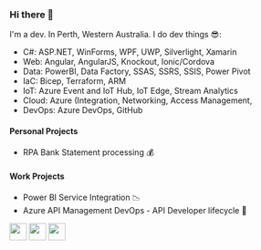 ### Hi there 👋

I'm a dev. In Perth, Western Australia. I do dev things 😎: 
- C#: ASP.NET, WinForms, WPF, UWP, Silverlight, Xamarin
- Web: Angular, AngularJS, Knockout, Ionic/Cordova
- Data: PowerBI, Data Factory, SSAS, SSRS, SSIS, Power Pivot
- IaC: Bicep, Terraform, ARM
- IoT: Azure Event and IoT Hub, IoT Edge, Stream Analytics
- Cloud: Azure (Integration, Networking, Access Management, 
- DevOps: Azure DevOps, GitHub

#### Personal Projects
- RPA Bank Statement processing 💰

#### Work Projects
- Power BI Service Integration 📉
- Azure API Management DevOps - API Developer lifecycle 🔁



[<img src="https://static-exp1.licdn.com/sc/h/al2o9zrvru7aqj8e1x2rzsrca" width="30" height="30">](https://www.linkedin.com/in/paulsmithdale/)
[<img src="https://abs.twimg.com/favicons/twitter.ico" width="30" height="30">](https://twitter.com/paulsmithdale)
[<img src="https://insight-services-apac.github.io/assets/images/favicon.ico.png" width="30" height="30">](https://insight-services-apac.github.io/)

<!--
**mrsmitty/mrsmitty** is a ✨ _special_ ✨ repository because its `README.md` (this file) appears on your GitHub profile.

Here are some ideas to get you started:

- 🔭 I’m currently working on ...
- 🌱 I’m currently learning ...
- 👯 I’m looking to collaborate on ...
- 🤔 I’m looking for help with ...
- 💬 Ask me about ...
- 📫 How to reach me: ...
- 😄 Pronouns: ...
- ⚡ Fun fact: ...
-->
